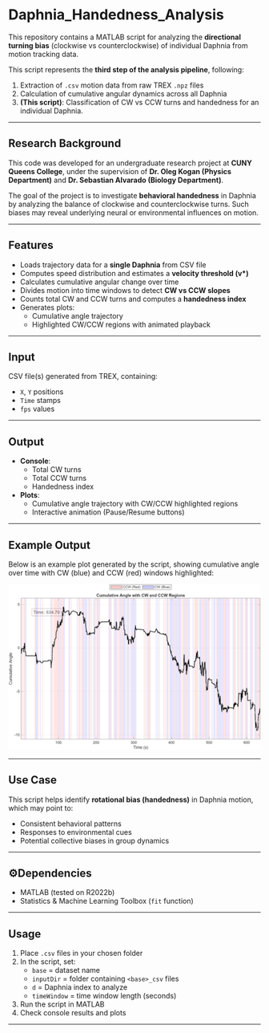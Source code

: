# Daphnia_Handedness_Analysis

This repository contains a MATLAB script for analyzing the **directional turning bias** (clockwise vs counterclockwise) of individual Daphnia from motion tracking data.

This script represents the **third step of the analysis pipeline**, following:
1. Extraction of `.csv` motion data from raw TREX `.npz` files  
2. Calculation of cumulative angular dynamics across all Daphnia  
3. **(This script)**: Classification of CW vs CCW turns and handedness for an individual Daphnia.

---

## Research Background
This code was developed for an undergraduate research project at **CUNY Queens College**, under the supervision of **Dr. Oleg Kogan (Physics Department)** and **Dr. Sebastian Alvarado (Biology Department)**.  

The goal of the project is to investigate **behavioral handedness** in Daphnia by analyzing the balance of clockwise and counterclockwise turns. Such biases may reveal underlying neural or environmental influences on motion.

---

## Features
- Loads trajectory data for a **single Daphnia** from CSV file  
- Computes speed distribution and estimates a **velocity threshold (v\*)**  
- Calculates cumulative angular change over time  
- Divides motion into time windows to detect **CW vs CCW slopes**  
- Counts total CW and CCW turns and computes a **handedness index**  
- Generates plots:
  - Cumulative angle trajectory  
  - Highlighted CW/CCW regions with animated playback  

---

## Input
CSV file(s) generated from TREX, containing:  
- `X`, `Y` positions  
- `Time` stamps  
- `fps` values  

---

## Output
- **Console**:
  - Total CW turns
  - Total CCW turns
  - Handedness index
- **Plots**:
  - Cumulative angle trajectory with CW/CCW highlighted regions
  - Interactive animation (Pause/Resume buttons)

---

## Example Output
Below is an example plot generated by the script, showing cumulative angle over time with CW (blue) and CCW (red) windows highlighted:

![Example Output](example_output.png)

---

## Use Case
This script helps identify **rotational bias (handedness)** in Daphnia motion, which may point to:
- Consistent behavioral patterns  
- Responses to environmental cues  
- Potential collective biases in group dynamics  

---

## ⚙Dependencies
- MATLAB (tested on R2022b)  
- Statistics & Machine Learning Toolbox (`fit` function)  

---

## Usage
1. Place `.csv` files in your chosen folder  
2. In the script, set:  
   - `base` = dataset name  
   - `inputDir` = folder containing `<base>_csv` files  
   - `d` = Daphnia index to analyze  
   - `timeWindow` = time window length (seconds)  
3. Run the script in MATLAB  
4. Check console results and plots  

---

